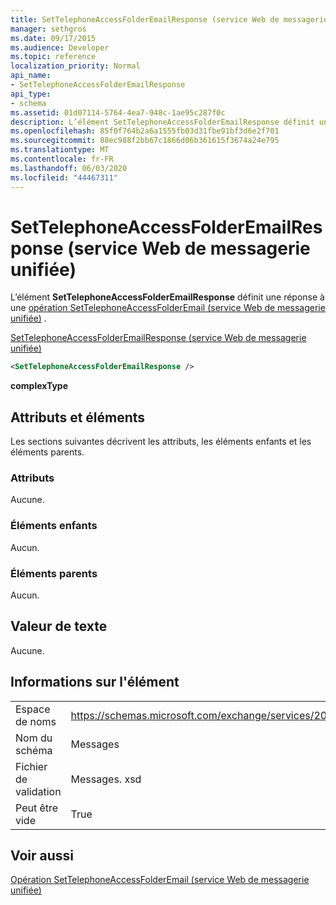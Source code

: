 ```yaml
---
title: SetTelephoneAccessFolderEmailResponse (service Web de messagerie unifiée)
manager: sethgros
ms.date: 09/17/2015
ms.audience: Developer
ms.topic: reference
localization_priority: Normal
api_name:
- SetTelephoneAccessFolderEmailResponse
api_type:
- schema
ms.assetid: 01d07114-5764-4ea7-948c-1ae95c287f0c
description: L’élément SetTelephoneAccessFolderEmailResponse définit une réponse à une opération SetTelephoneAccessFolderEmail (service Web de messagerie unifiée).
ms.openlocfilehash: 85f0f764b2a6a1555fb03d31fbe91bf3d6e2f701
ms.sourcegitcommit: 88ec988f2bb67c1866d06b361615f3674a24e795
ms.translationtype: MT
ms.contentlocale: fr-FR
ms.lasthandoff: 06/03/2020
ms.locfileid: "44467311"
---
```

# <a name="settelephoneaccessfolderemailresponse-um-web-service"></a>SetTelephoneAccessFolderEmailResponse (service Web de messagerie unifiée)

L’élément **SetTelephoneAccessFolderEmailResponse** définit une réponse à une [opération SetTelephoneAccessFolderEmail (service Web de messagerie unifiée)](settelephoneaccessfolderemail-operation-um-web-service.md) . 
  
[SetTelephoneAccessFolderEmailResponse (service Web de messagerie unifiée)](settelephoneaccessfolderemailresponse-um-web-service.md)
  
```xml
<SetTelephoneAccessFolderEmailResponse />
```

 **complexType**
## <a name="attributes-and-elements"></a>Attributs et éléments

Les sections suivantes décrivent les attributs, les éléments enfants et les éléments parents.
  
### <a name="attributes"></a>Attributs

Aucune.
  
### <a name="child-elements"></a>Éléments enfants

Aucun.
  
### <a name="parent-elements"></a>Éléments parents

Aucun.
  
## <a name="text-value"></a>Valeur de texte

Aucune.
  
## <a name="element-information"></a>Informations sur l'élément

|||
|:-----|:-----|
|Espace de noms  <br/> |https://schemas.microsoft.com/exchange/services/2006/messages  <br/> |
|Nom du schéma  <br/> |Messages  <br/> |
|Fichier de validation  <br/> |Messages. xsd  <br/> |
|Peut être vide  <br/> |True  <br/> |
   
## <a name="see-also"></a>Voir aussi



[Opération SetTelephoneAccessFolderEmail (service Web de messagerie unifiée)](settelephoneaccessfolderemail-operation-um-web-service.md)

